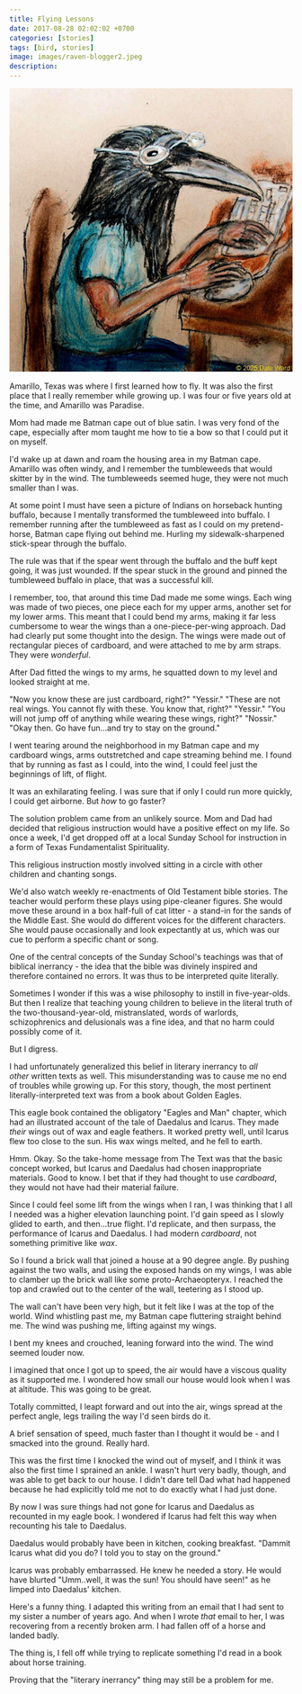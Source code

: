 ```yaml
---
title: Flying Lessons
date: 2017-08-28 02:02:02 +0700
categories: [stories]
tags: [bird, stories]
image: images/raven-blogger2.jpeg
description: 
---
```

![picture](images/raven-blogger2.jpeg)

Amarillo, Texas was where I first learned how to fly. It was also the first place that I really remember while growing up. I was four or five years old at the time, and Amarillo was Paradise.

Mom had made me Batman cape out of blue satin. I was very fond of the cape, especially after mom taught me how to tie a bow so that I could put it on myself. 

I'd wake up at dawn and roam the housing area in my Batman cape. Amarillo was often windy, and I remember the tumbleweeds that would skitter by in the wind. The tumbleweeds seemed huge, they were not much smaller than I was.

At some point I must have seen a picture of Indians on horseback hunting buffalo, because I mentally transformed the tumbleweed into buffalo.  I remember running after the tumbleweed as fast as I could on my pretend-horse, Batman cape flying out behind me. Hurling my sidewalk-sharpened stick-spear through the buffalo.

The rule was that if the spear went through the buffalo and the buff kept going, it was just wounded. If the spear stuck in the ground and pinned the tumbleweed buffalo in place, that was a successful kill.

I remember, too, that around this time Dad made me some wings. Each wing was made of two pieces, one piece each for my upper arms, another set for my lower arms. This meant that I could bend my arms, making it far less cumbersome to wear the wings than a one-piece-per-wing approach. Dad had clearly put some thought into the design.  The wings were made out of rectangular pieces of cardboard, and were attached to me by arm straps. They were *wonderful*.

After Dad fitted the wings to my arms, he squatted down to my level and looked straight at me.

"Now you know these are just cardboard, right?"
"Yessir."
"These are not real wings. You cannot fly with these. You know that, right?"
"Yessir."
"You will not jump off of anything while wearing these wings, right?"
"Nossir."  
"Okay then. Go have fun...and try to stay on the ground."

I went tearing around the neighborhood in my Batman cape and my cardboard wings, arms outstretched and cape streaming behind me. I found that by running as fast as I could, into the wind, I could feel just the beginnings of lift, of flight. 

It was an exhilarating feeling. I was sure that if only I could run more quickly, I could get airborne. But *how* to go faster? 

 The solution problem came from an unlikely source. Mom and Dad had decided that religious instruction would have a positive effect on my life. So once a week, I'd get dropped off at a local Sunday School for instruction in a form of Texas Fundamentalist Spirituality.

This religious instruction mostly involved sitting in a circle with other children and chanting songs. 

We'd also watch weekly re-enactments of Old Testament bible stories. The teacher would perform these plays using pipe-cleaner figures. She would move these around in a box half-full of cat litter - a stand-in for the sands of the Middle East. She would do different voices for the different characters. She would pause occasionally and look expectantly at us, which was our cue to perform a specific chant or song. 

One of the central concepts of the Sunday School's teachings was that of biblical inerrancy - the idea that the bible was divinely inspired and therefore contained no errors. It was thus to be interpreted quite literally.

Sometimes I wonder if this was a wise philosophy to instill in five-year-olds. But then I realize that teaching young children to believe in the literal truth of the two-thousand-year-old, mistranslated, words of warlords, schizophrenics and delusionals was a fine idea, and that no harm could possibly come of it. 

But I digress.

I had unfortunately generalized this belief in literary inerrancy to *all other* written texts as well. This misunderstanding was to cause me no end of troubles while growing up. For this story, though, the most pertinent literally-interpreted text was from a book about Golden Eagles.

This eagle book contained the obligatory "Eagles and Man" chapter, which had an illustrated account of the tale of Daedalus and Icarus. They made *their* wings out of wax and eagle feathers. It worked pretty well, until Icarus flew too close to the sun. His wax wings melted, and he fell to earth.

Hmm. Okay. So the take-home message from The Text was that the basic concept worked, but Icarus and Daedalus had chosen inappropriate materials. Good to know. I bet that if they had thought to use *cardboard*, they would not have had their material failure.

Since I could feel some lift from the wings when I ran, I was thinking that I all I needed was a higher elevation launching point. I'd gain speed as I slowly glided to earth, and then...true flight. I'd replicate, and then surpass, the performance of Icarus and Daedalus. I had modern *cardboard*, not something primitive like *wax*. 

So I found a brick wall that joined a house at a 90 degree angle. By pushing against the two walls, and using the exposed hands on my wings, I was able to clamber up the brick wall like some proto-Archaeopteryx. I reached the top and crawled out to the center of the wall, teetering as I stood up.

The wall can't have been very high, but it felt like I was at the top of the world. Wind whistling past me, my Batman cape fluttering straight behind me. The wind was pushing me, lifting against my wings.

I bent my knees and crouched, leaning forward into the wind. The wind seemed louder now. 

I imagined that once I got up to speed, the air would have a viscous quality as it supported me. I wondered how small our house would look when I was at altitude. This was going to be great.

Totally committed, I leapt forward and out into the air, wings spread at the perfect angle, legs trailing the way I'd seen birds do it.

A brief sensation of speed, much faster than I thought it would be - and I smacked into the ground. Really hard.

This was the first time I knocked the wind out of myself, and I think it was also the first time I sprained an ankle. I wasn't hurt very badly, though, and was able to get back to our house. I didn't dare tell Dad what had happened because he had explicitly told me not to do exactly what I had just done.

By now I was sure things had not gone for Icarus and Daedalus as recounted in my eagle book. I wondered if Icarus had felt this way when recounting his tale to Daedalus.

Daedalus would probably have been in kitchen, cooking breakfast. "Dammit Icarus what did you do? I told you to stay on the ground."

Icarus was probably embarrassed. He knew he needed a story. He would have blurted "Umm..well, it was the sun! You should have seen!" as he limped into Daedalus' kitchen.

Here's a funny thing. I adapted this writing from an email that I had sent to my sister a number of years ago. And when I wrote *that* email to her, I was recovering from a recently broken arm.  I had fallen off of a horse and landed badly. 

The thing is, I fell off while trying to replicate something I'd read in a book about horse training.

Proving that the "literary inerrancy" thing may still be a problem for me.
